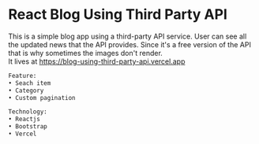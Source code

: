 # React Blog Using Third Party API

This is a simple blog app using a third-party API service. User can see all the updated news that the API provides. Since it's a free version of the API that is why sometimes the images don't render. <br/>
It lives at https://blog-using-third-party-api.vercel.app

```bash
Feature:
• Seach item
• Category
• Custom pagination

Technology:
• Reactjs
• Bootstrap
• Vercel
```
